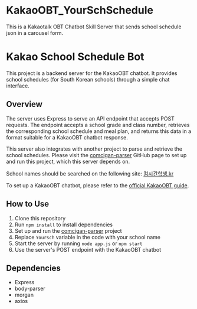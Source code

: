 # KakaoOBT_YourSchSchedule
This is a Kakaotalk OBT Chatbot Skill Server that sends school schedule json in a carousel form.

# Kakao School Schedule Bot

This project is a backend server for the KakaoOBT chatbot. It provides school schedules (for South Korean schools) through a simple chat interface.

## Overview

The server uses Express to serve an API endpoint that accepts POST requests. The endpoint accepts a school grade and class number, retrieves the corresponding school schedule and meal plan, and returns this data in a format suitable for a KakaoOBT chatbot response.

This server also integrates with another project to parse and retrieve the school schedules. Please visit the [comcigan-parser](https://github.com/leegeunhyeok/comcigan-parser) GitHub page to set up and run this project, which this server depends on.

School names should be searched on the following site: [컴시간학생.kr](http://컴시간학생.kr)

To set up a KakaoOBT chatbot, please refer to the [official KakaoOBT guide](https://i.kakao.com/docs/getting-started-overview#%EC%B1%97%EB%B4%87-%EA%B4%80%EB%A6%AC%EC%9E%90%EC%84%BC%ED%84%B0-%EA%B5%AC%EC%A1%B0).

## How to Use

1. Clone this repository
2. Run `npm install` to install dependencies
3. Set up and run the [comcigan-parser](https://github.com/leegeunhyeok/comcigan-parser) project
4. Replace `Yoursch` variable in the code with your school name
5. Start the server by running `node app.js` or `npm start`
6. Use the server's POST endpoint with the KakaoOBT chatbot

## Dependencies

- Express
- body-parser
- morgan
- axios
